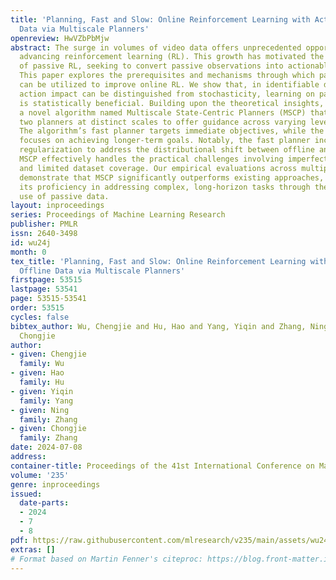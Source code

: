 ```yaml
---
title: 'Planning, Fast and Slow: Online Reinforcement Learning with Action-Free Offline
  Data via Multiscale Planners'
openreview: HwVZbPbMjw
abstract: The surge in volumes of video data offers unprecedented opportunities for
  advancing reinforcement learning (RL). This growth has motivated the development
  of passive RL, seeking to convert passive observations into actionable insights.
  This paper explores the prerequisites and mechanisms through which passive data
  can be utilized to improve online RL. We show that, in identifiable dynamics, where
  action impact can be distinguished from stochasticity, learning on passive data
  is statistically beneficial. Building upon the theoretical insights, we propose
  a novel algorithm named Multiscale State-Centric Planners (MSCP) that leverages
  two planners at distinct scales to offer guidance across varying levels of abstraction.
  The algorithm’s fast planner targets immediate objectives, while the slow planner
  focuses on achieving longer-term goals. Notably, the fast planner incorporates pessimistic
  regularization to address the distributional shift between offline and online data.
  MSCP effectively handles the practical challenges involving imperfect pretraining
  and limited dataset coverage. Our empirical evaluations across multiple benchmarks
  demonstrate that MSCP significantly outperforms existing approaches, underscoring
  its proficiency in addressing complex, long-horizon tasks through the strategic
  use of passive data.
layout: inproceedings
series: Proceedings of Machine Learning Research
publisher: PMLR
issn: 2640-3498
id: wu24j
month: 0
tex_title: 'Planning, Fast and Slow: Online Reinforcement Learning with Action-Free
  Offline Data via Multiscale Planners'
firstpage: 53515
lastpage: 53541
page: 53515-53541
order: 53515
cycles: false
bibtex_author: Wu, Chengjie and Hu, Hao and Yang, Yiqin and Zhang, Ning and Zhang,
  Chongjie
author:
- given: Chengjie
  family: Wu
- given: Hao
  family: Hu
- given: Yiqin
  family: Yang
- given: Ning
  family: Zhang
- given: Chongjie
  family: Zhang
date: 2024-07-08
address:
container-title: Proceedings of the 41st International Conference on Machine Learning
volume: '235'
genre: inproceedings
issued:
  date-parts:
  - 2024
  - 7
  - 8
pdf: https://raw.githubusercontent.com/mlresearch/v235/main/assets/wu24j/wu24j.pdf
extras: []
# Format based on Martin Fenner's citeproc: https://blog.front-matter.io/posts/citeproc-yaml-for-bibliographies/
---
```

